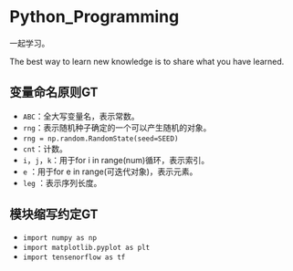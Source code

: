 # Python_Programming

一起学习。

The best way to learn new knowledge is to share what you have learned.


## 变量命名原则GT

- `ABC`：全大写变量名，表示常数。
- `rng`：表示随机种子确定的一个可以产生随机的对象。
 - `rng = np.random.RandomState(seed=SEED)`
- `cnt`：计数。
- `i`，`j`，`k`：用于for i in range(num)循环，表示索引。
- `e`  ：用于for e in range(可迭代对象)，表示元素。
- `leg`  ：表示序列长度。



## 模块缩写约定GT

- `import numpy as np`
- `import matplotlib.pyplot as plt`
- `import tensenorflow as tf`